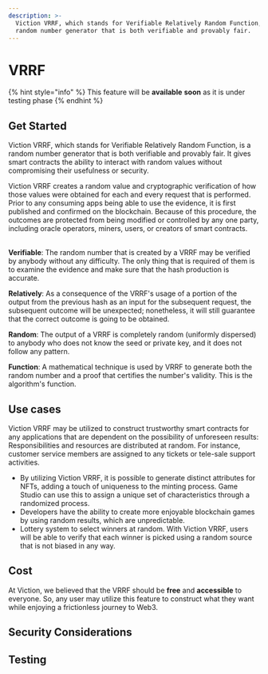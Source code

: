```yaml
---
description: >-
  Viction VRRF, which stands for Verifiable Relatively Random Function, is a
  random number generator that is both verifiable and provably fair.
---
```


# VRRF

{% hint style="info" %}
This feature will be **available** **soon** as it is under testing phase
{% endhint %}

## Get Started

Viction VRRF, which stands for Verifiable Relatively Random Function, is a random number generator that is both verifiable and provably fair. It gives smart contracts the ability to interact with random values without compromising their usefulness or security.



Viction VRRF creates a random value and cryptographic verification of how those values were obtained for each and every request that is performed. Prior to any consuming apps being able to use the evidence, it is first published and confirmed on the blockchain. Because of this procedure, the outcomes are protected from being modified or controlled by any one party, including oracle operators, miners, users, or creators of smart contracts.

\
**Verifiable**: The random number that is created by a VRRF may be verified by anybody without any difficulty. The only thing that is required of them is to examine the evidence and make sure that the hash production is accurate.

**Relatively**: As a consequence of the VRRF's usage of a portion of the output from the previous hash as an input for the subsequent request, the subsequent outcome will be unexpected; nonetheless, it will still guarantee that the correct outcome is going to be obtained.

**Random**: The output of a VRRF is completely random (uniformly dispersed) to anybody who does not know the seed or private key, and it does not follow any pattern.

**Function**: A mathematical technique is used by VRRF to generate both the random number and a proof that certifies the number's validity. This is the algorithm's function.&#x20;

## Use cases

Viction VRRF may be utilized to construct trustworthy smart contracts for any applications that are dependent on the possibility of unforeseen results:\
Responsibilities and resources are distributed at random. For instance, customer service members are assigned to any tickets or tele-sale support activities.

* By utilizing Viction VRRF, it is possible to generate distinct attributes for NFTs, adding a touch of uniqueness to the minting process. Game Studio can use this to assign a unique set of characteristics through a randomized process.
* Developers have the ability to create more enjoyable blockchain games by using random results, which are unpredictable.
* Lottery system to select winners at random. With Viction VRRF, users will be able to verify that each winner is picked using a random source that is not biased in any way.

## Cost

At Viction, we believed that the VRRF should be **free** and **accessible** to everyone. So, any user may utilize this feature to construct what they want while enjoying a frictionless journey to Web3.

## Security Considerations

## Testing
